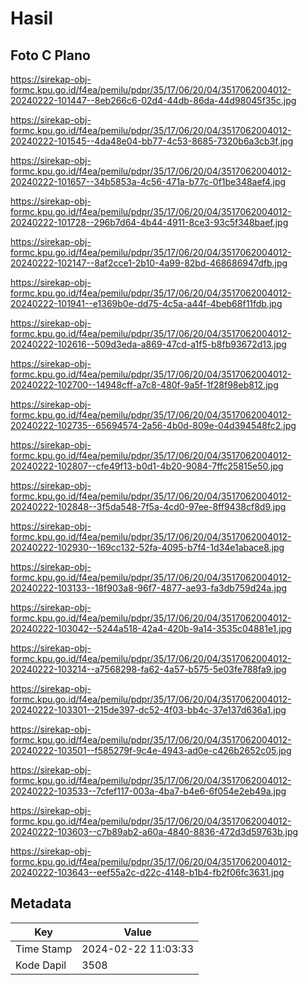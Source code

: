 # Hasil

## Foto C Plano

https://sirekap-obj-formc.kpu.go.id/f4ea/pemilu/pdpr/35/17/06/20/04/3517062004012-20240222-101447--8eb266c6-02d4-44db-86da-44d98045f35c.jpg

https://sirekap-obj-formc.kpu.go.id/f4ea/pemilu/pdpr/35/17/06/20/04/3517062004012-20240222-101545--4da48e04-bb77-4c53-8685-7320b6a3cb3f.jpg

https://sirekap-obj-formc.kpu.go.id/f4ea/pemilu/pdpr/35/17/06/20/04/3517062004012-20240222-101657--34b5853a-4c56-471a-b77c-0f1be348aef4.jpg

https://sirekap-obj-formc.kpu.go.id/f4ea/pemilu/pdpr/35/17/06/20/04/3517062004012-20240222-101728--296b7d64-4b44-4911-8ce3-93c5f348baef.jpg

https://sirekap-obj-formc.kpu.go.id/f4ea/pemilu/pdpr/35/17/06/20/04/3517062004012-20240222-102147--8af2cce1-2b10-4a99-82bd-468686947dfb.jpg

https://sirekap-obj-formc.kpu.go.id/f4ea/pemilu/pdpr/35/17/06/20/04/3517062004012-20240222-101941--e1369b0e-dd75-4c5a-a44f-4beb68f11fdb.jpg

https://sirekap-obj-formc.kpu.go.id/f4ea/pemilu/pdpr/35/17/06/20/04/3517062004012-20240222-102616--509d3eda-a869-47cd-a1f5-b8fb93672d13.jpg

https://sirekap-obj-formc.kpu.go.id/f4ea/pemilu/pdpr/35/17/06/20/04/3517062004012-20240222-102700--14948cff-a7c8-480f-9a5f-1f28f98eb812.jpg

https://sirekap-obj-formc.kpu.go.id/f4ea/pemilu/pdpr/35/17/06/20/04/3517062004012-20240222-102735--65694574-2a56-4b0d-809e-04d394548fc2.jpg

https://sirekap-obj-formc.kpu.go.id/f4ea/pemilu/pdpr/35/17/06/20/04/3517062004012-20240222-102807--cfe49f13-b0d1-4b20-9084-7ffc25815e50.jpg

https://sirekap-obj-formc.kpu.go.id/f4ea/pemilu/pdpr/35/17/06/20/04/3517062004012-20240222-102848--3f5da548-7f5a-4cd0-97ee-8ff9438cf8d9.jpg

https://sirekap-obj-formc.kpu.go.id/f4ea/pemilu/pdpr/35/17/06/20/04/3517062004012-20240222-102930--169cc132-52fa-4095-b7f4-1d34e1abace8.jpg

https://sirekap-obj-formc.kpu.go.id/f4ea/pemilu/pdpr/35/17/06/20/04/3517062004012-20240222-103133--18f903a8-96f7-4877-ae93-fa3db759d24a.jpg

https://sirekap-obj-formc.kpu.go.id/f4ea/pemilu/pdpr/35/17/06/20/04/3517062004012-20240222-103042--5244a518-42a4-420b-9a14-3535c04881e1.jpg

https://sirekap-obj-formc.kpu.go.id/f4ea/pemilu/pdpr/35/17/06/20/04/3517062004012-20240222-103214--a7568298-fa62-4a57-b575-5e03fe788fa9.jpg

https://sirekap-obj-formc.kpu.go.id/f4ea/pemilu/pdpr/35/17/06/20/04/3517062004012-20240222-103301--215de397-dc52-4f03-bb4c-37e137d636a1.jpg

https://sirekap-obj-formc.kpu.go.id/f4ea/pemilu/pdpr/35/17/06/20/04/3517062004012-20240222-103501--f585279f-9c4e-4943-ad0e-c426b2652c05.jpg

https://sirekap-obj-formc.kpu.go.id/f4ea/pemilu/pdpr/35/17/06/20/04/3517062004012-20240222-103533--7cfef117-003a-4ba7-b4e6-6f054e2eb49a.jpg

https://sirekap-obj-formc.kpu.go.id/f4ea/pemilu/pdpr/35/17/06/20/04/3517062004012-20240222-103603--c7b89ab2-a60a-4840-8836-472d3d59763b.jpg

https://sirekap-obj-formc.kpu.go.id/f4ea/pemilu/pdpr/35/17/06/20/04/3517062004012-20240222-103643--eef55a2c-d22c-4148-b1b4-fb2f06fc3631.jpg


## Metadata

| Key        | Value               |
| ---------- | ------------------- |
| Time Stamp | 2024-02-22 11:03:33 |
| Kode Dapil | 3508                |



